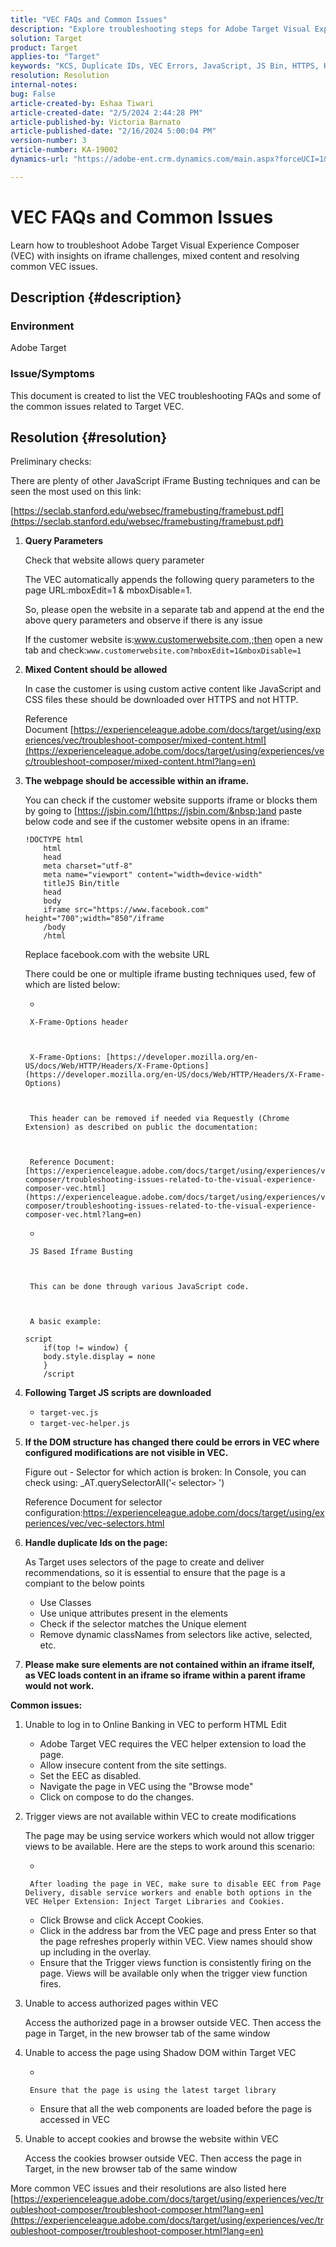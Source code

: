 ```yaml
---
title: "VEC FAQs and Common Issues"
description: "Explore troubleshooting steps for Adobe Target Visual Experience Composer (VEC) and learn how to handle iframe issues and mixed content."
solution: Target
product: Target
applies-to: "Target"
keywords: "KCS, Duplicate IDs, VEC Errors, JavaScript, JS Bin, HTTPS, HTTP, CSS, DOM Structure, EEC, VEC Loading Issues, Shadow DOM, Web Components, FAQ "
resolution: Resolution
internal-notes: 
bug: False
article-created-by: Eshaa Tiwari
article-created-date: "2/5/2024 2:44:28 PM"
article-published-by: Victoria Barnato
article-published-date: "2/16/2024 5:00:04 PM"
version-number: 3
article-number: KA-19002
dynamics-url: "https://adobe-ent.crm.dynamics.com/main.aspx?forceUCI=1&pagetype=entityrecord&etn=knowledgearticle&id=76c6520f-35c4-ee11-9079-6045bd006268"

---
```

# VEC FAQs and Common Issues


Learn how to troubleshoot Adobe Target Visual Experience Composer (VEC) with insights on iframe challenges, mixed content and resolving common VEC issues.

## Description {#description}


### Environment

Adobe Target

### Issue/Symptoms

This document is created to list the VEC troubleshooting FAQs and some of the common issues related to Target VEC.


## Resolution {#resolution}


Preliminary checks:

There are plenty of other JavaScript iFrame Busting techniques and can be seen the most used on this link:

[https://seclab.stanford.edu/websec/framebusting/framebust.pdf](https://seclab.stanford.edu/websec/framebusting/framebust.pdf)

1. <b>Query Parameters</b>

    Check that website allows query parameter

    The VEC automatically appends the following query parameters to the page URL:mboxEdit=1 & mboxDisable=1.

    So, please open the website in a separate tab and append at the end the above query parameters and observe if there is any issue

    If the customer website is:www.customerwebsite.com,;then open a new tab and check:`www.customerwebsite.com?mboxEdit=1&mboxDisable=1`
2. <b>Mixed Content should be allowed</b>

    In case the customer is using custom active content like JavaScript and CSS files these should be downloaded over HTTPS and not HTTP.

    Reference Document [https://experienceleague.adobe.com/docs/target/using/experiences/vec/troubleshoot-composer/mixed-content.html](https://experienceleague.adobe.com/docs/target/using/experiences/vec/troubleshoot-composer/mixed-content.html?lang=en)
3. <b>The webpage should be accessible within an iframe.</b>

    You can check if the customer website supports iframe or blocks them by going to [https://jsbin.com/](https://jsbin.com/&nbsp;)and paste below code and see if the customer website opens in an iframe:


    ```
    !DOCTYPE html
        html
        head
        meta charset="utf-8"
        meta name="viewport" content="width=device-width"
        titleJS Bin/title
        head
        body
        iframe src="https://www.facebook.com" height="700";width="850"/iframe
        /body
        /html
    ```



    Replace facebook.com with the website URL


    There could be one or multiple iframe busting techniques used, few of which are listed below:

    - 

    
        X-Frame-Options header

    

        X-Frame-Options: [https://developer.mozilla.org/en-US/docs/Web/HTTP/Headers/X-Frame-Options](https://developer.mozilla.org/en-US/docs/Web/HTTP/Headers/X-Frame-Options)

    

        This header can be removed if needed via Requestly (Chrome Extension) as described on public the documentation:

    

        Reference Document:[https://experienceleague.adobe.com/docs/target/using/experiences/vec/troubleshoot-composer/troubleshooting-issues-related-to-the-visual-experience-composer-vec.html](https://experienceleague.adobe.com/docs/target/using/experiences/vec/troubleshoot-composer/troubleshooting-issues-related-to-the-visual-experience-composer-vec.html?lang=en)
    - 

    
        JS Based Iframe Busting

    

        This can be done through various JavaScript code.

    

        A basic example:



    ```
    script
        if(top != window) {
        body.style.display = none
        }
        /script
    ```
4. <b>Following Target JS scripts are downloaded</b>
    - `target-vec.js`
    - `target-vec-helper.js`
5. <b>If the DOM structure has changed there could be errors in VEC where configured modifications are not visible in VEC.</b>

    Figure out - Selector for which action is broken: In Console, you can check using: _AT.querySelectorAll('`<` selector`>` ')

    Reference Document for selector configuration:https://experienceleague.adobe.com/docs/target/using/experiences/vec/vec-selectors.html
6. <b>Handle duplicate Ids on the page:</b>

    As Target uses selectors of the page to create and deliver recommendations, so it is essential to ensure that the page is a compiant to the below points

    - Use Classes
    - Use unique attributes present in the elements
    - Check if the selector matches the Unique element
    - Remove dynamic classNames from selectors like active, selected, etc.
7. <b>Please make sure elements are not contained within an iframe itself, as VEC loads content in an iframe so iframe within a parent iframe would not work.</b>


<b>Common issues: </b>

1. Unable to log in to Online Banking in VEC to perform HTML Edit
    - Adobe Target VEC requires the VEC helper extension to load the page.
    - Allow insecure content from the site settings.
    - Set the EEC as disabled.
    - Navigate the page in VEC using the "Browse mode"
    - Click on compose to do the changes.
2. Trigger views are not available within VEC to create modifications

    The page may be using service workers which would not allow trigger views to be available. Here are the steps to work around this scenario:

    - 

    
        After loading the page in VEC, make sure to disable EEC from Page Delivery, disable service workers and enable both options in the VEC Helper Extension: Inject Target Libraries and Cookies.
    - Click Browse and click Accept Cookies.
    - Click in the address bar from the VEC page and press Enter so that the page refreshes properly within VEC. View names should show up including in the overlay.
    - Ensure that the Trigger views function is consistently firing on the page. Views will be available only when the trigger view function fires.
3. Unable to access authorized pages within VEC

    Access the authorized page in a browser outside VEC. Then access the page in Target, in the new browser tab of the same window
4. Unable to access the page using Shadow DOM within Target VEC

    - 

    
        Ensure that the page is using the latest target library
    - Ensure that all the web components are loaded before the page is accessed in VEC
5. Unable to accept cookies and browse the website within VEC

    Access the cookies browser outside VEC. Then access the page in Target, in the new browser tab of the same window


More common VEC issues and their resolutions are also listed here
[https://experienceleague.adobe.com/docs/target/using/experiences/vec/troubleshoot-composer/troubleshoot-composer.html?lang=en](https://experienceleague.adobe.com/docs/target/using/experiences/vec/troubleshoot-composer/troubleshoot-composer.html?lang=en)



